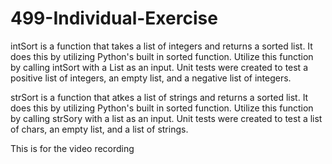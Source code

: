 # 499-Individual-Exercise

intSort is a function that takes a list of integers and returns a sorted list. It does this by utilizing Python's built in sorted function. Utilize this function by calling intSort with a List as an input. Unit tests were created to test a positive list of integers, an empty list, and a negative list of integers.

strSort is a function that atkes a list of strings and returns a sorted list. It does this by utilizing Python's built in sorted function. Utilize this function by calling strSory with a list as an input. Unit tests were created to test a list of chars, an empty list, and a list of strings.

This is for the video recording
